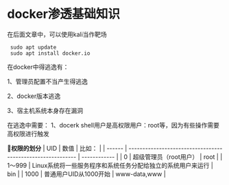 # docker渗透基础知识

在后面文章中，可以使用kali当作靶场
```shell
 sudo apt update
 sudo apt install docker.io 
```


在docker中得逃逸有：

1、管理员配置不当产生得逃逸

2、docker版本逃逸

3、宿主机系统本身存在漏洞

在逃逸中需要：
1、docerk shell用户是高权限用户：root等，因为有些操作需要高权限进行触发

<b>:closed_lock_with_key:权限的划分</b>
| UID    | 数值                                                        | 比如：       |
| ------ | ----------------------------------------------------------- | ------------ |
| 0      | 超级管理员（root用户）                                      | root         |
| 1～999 | Linux系统将一些服务程序和系统任务分配给独立的系统用户来运行 | bin          |
| 1000   | 普通用户UID从1000开始                                       | www-data,www |
